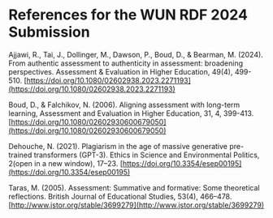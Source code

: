 # References for the WUN RDF 2024 Submission

Ajjawi, R., Tai, J., Dollinger, M., Dawson, P., Boud, D., & Bearman, M. (2024). From authentic assessment to authenticity in assessment: broadening perspectives. Assessment & Evaluation in Higher Education, 49(4), 499-510.  [https://doi.org/10.1080/02602938.2023.2271193](https://doi.org/10.1080/02602938.2023.2271193) 

Boud, D., & Falchikov, N. (2006). Aligning assessment with long-term learning, Assessment and Evaluation in Higher Education, 31, 4, 399-413. [https://doi.org/10.1080/02602930600679050](https://doi.org/10.1080/02602930600679050)

Dehouche, N. (2021). Plagiarism in the age of massive generative pre-trained transformers (GPT-3). Ethics in Science and Environmental Politics, 2(open in a new window), 17–23. [https://doi.org/10.3354/esep00195](https://doi.org/10.3354/esep00195)

Taras, M. (2005). Assessment: Summative and formative: Some theoretical reflections. British Journal of Educational Studies, 53(4), 466–478. [http://www.jstor.org/stable/3699279](http://www.jstor.org/stable/3699279)
